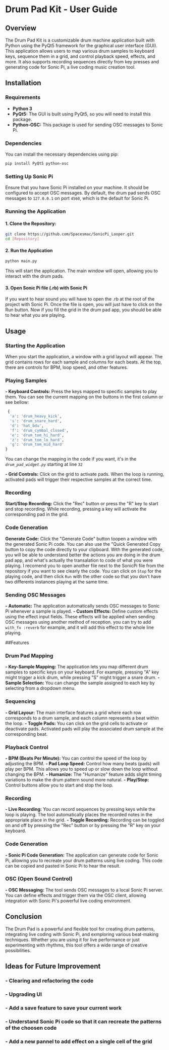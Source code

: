 # Drum Pad Kit - User Guide
## Overview
The Drum Pad Kit is a customizable drum machine application built with Python using the PyQt5 framework for the graphical user interface (GUI). This application allows users to map various drum samples to keyboard keys, sequence them in a grid, and control playback speed, effects, and more. It also supports recording sequences directly from key presses and generating code for Sonic Pi, a live coding music creation tool.

## Installation
### Requirements
- **Python 3**
- **PyQt5:** The GUI is built using PyQt5, so you will need to install this package.
- **Python-OSC:** This package is used for sending OSC messages to Sonic Pi.

### Dependencies
You can install the necessary dependencies using pip:
```bash
pip install PyQt5 python-osc
```

### Setting Up Sonic Pi
Ensure that you have Sonic Pi installed on your machine. It should be configured to accept OSC messages. By default, the drum pad sends OSC messages to `127.0.0.1` on port `4560`, which is the default for Sonic Pi.

### Running the Application
#### 1. Clone the Repository:
   ```bash
   git clone https://github.com/Spacesmac/SonicPi_Looper.git
   cd [Repository]
   ```
#### 2. Run the Application
  ```bash
  python main.py
  ```
  This will start the application. The main window will open, allowing you to interact with the drum pads.
#### 3. Open Sonic Pi file (.rb) with Sonic Pi
  If you want to hear sound you will have to open the .rb at the root of the project with Sonic Pi. Once the file is open, you will just have to click on the Run button. Now if you fill the grid in the drum pad app, you should be able to hear what you are playing.
  
## Usage

### Starting the Application
When you start the application, a window with a grid layout will appear. The grid contains rows for each sample and columns for each beats. At the top, there are controls for BPM, loop speed, and other features.

### Playing Samples
**- Keyboard Controls:** Press the keys mapped to specific samples to play them. You can see the current mapping on the buttons in the first column or see bellow:
```python
 {
  'a': 'drum_heavy_kick',
  's': 'drum_snare_hard',
  'd': 'hat_bdu',
  'f': 'drum_cymbal_closed',
  'e': 'drum_tom_hi_hard',
  'z': 'drum_tom_lo_hard',
  'g': 'drum_tom_mid_hard'
}
```
You can change the mapping in the code if you want, it's in the _`drum_pad_widget.py`_ starting at line `32`

**- Grid Controls:** Click on the grid to activate pads. When the loop is running, activated pads will trigger their respective samples at the correct time.

### Recording
**Start/Stop Recording:** Click the "Rec" button or press the "R" key to start and stop recording.
While recording, pressing a key will activate the corresponding pad in the grid.

### Code Generation
**Generate Code:** Click the "Generate Code" button toopen a window with the generated Sonic Pi code. You can also use the "Quick Generated Copy button to copy the code directly to your clipboard. With the generated code, you will be able to understand better the actions you are doing in the drum pad app, and what's actually the transalation to code of what you were playing. I recomend you to open another file next to the SonicPi file from the repository if you want to see clearly the code. You can click on `Stop` for the playing code, and then click `Run` with the other code so that you don't have two differents instances playing at the same time.

### Sending OSC Messages
**- Automatic:** The application automatically sends OSC messages to Sonic Pi whenever a sample is played.
**- Custom Effects:** Define custom effects using the effect input fields. These effects will be applied when sending OSC messages using another method of reception. you can try to add `with_fx :reverb` for example, and it will add this effect to the whole line playing.


##Features

### Drum Pad Mapping
**- Key-Sample Mapping:** The application lets you map different drum samples to specific keys on your keyboard. For example, pressing "A" key might trigger a kick drum, while pressing "S" might trigger a snare drum.
**- Sample Selection:** You can change the sample assigned to each key by selecting from a dropdown menu.

### Sequencing
**- Grid Layour:** The main interface features a grid where each row corresponds to a drum sample, and each column represents a beat within the loop.
**- Toggle Pads:** You can click on the grid cells to activate or deactivate pads. Activated pads will play the associated drum sample at the corresponding beat.

### Playback Control
**- BPM (Beats Per Minute):** You can control the speed of the loop by adjusting the BPM.
**- Pad Loop Speed:** Control how many beats (pads) will play per BPM. This allows you to speed up or slow down the loop without changing the BPM.
**- Humanize:** The "Humanize" feature adds slight timing variations to make the drum pattern sound more natural.
**- Play/Stop:** Control buttons allow you to start and stop the loop.

### Recording
**- Live Recording:** You can record sequences by pressing keys while the loop is playing. The tool automatically places the recorded notes in the appropriate place in the grid.
**- Toggle Recording:** Recording can be toggled on and off by pressing the "Rec" button or by pressing the "R" key on your keyboard.

### Code Generation
**- Sonic Pi Code Generation:** The application can generate code for Sonic Pi, allowing you to recreate your drum patterns using live coding. This code can be copied and pasted in Sonic Pi to hear the result.

### OSC (Open Sound Control)
**- OSC Messaging:** The tool sends OSC messages to a local Sonic Pi server. You can define effects and trigger them via the OSC client, allowing integration with Sonic Pi's powerful live coding environment.

## Conclusion
The Drum Pad is a powerful and flexible tool for creating drum patterns, integrating live coding with Sonic Pi, and exmploring various beat-making techniques. Whether you are using it for live performance or just experimenting with rhythms, this tool offers a wide range of creative possibilities.

## Ideas for Future Improvement
### - Clearing and refactoring the code
### - Upgrading UI
### - Add a save feature to save your current work
### - Understand Sonic Pi code so that it can recreate the patterns of the choosen code
### - Add a new pannel to add effect on a single cell of the grid
